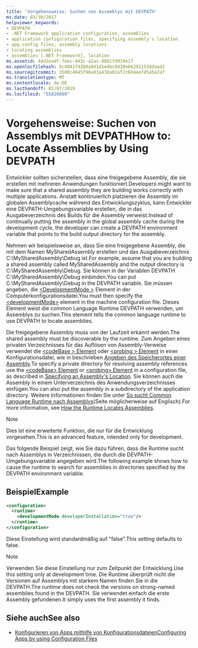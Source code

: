 ```yaml
---
title: 'Vorgehensweise: Suchen von Assemblys mit DEVPATH'
ms.date: 03/30/2017
helpviewer_keywords:
- DEVPATH
- .NET Framework application configuration, assemblies
- application configuration files, specifying assembly's location
- app.config files, assembly locations
- locating assemblies
- assemblies [.NET Framework], location
ms.assetid: 44d2eadf-7eec-443c-a2ac-d601fd919e17
ms.openlocfilehash: 5c4041f42b0a9d1d1e4bc8438e662911534daa42
ms.sourcegitcommit: 3500c4845f96a91a438a02ef2c6b4eef45a5e2af
ms.translationtype: MT
ms.contentlocale: de-DE
ms.lasthandoff: 02/07/2019
ms.locfileid: "55826680"
---
```

# <a name="how-to-locate-assemblies-by-using-devpath"></a><span data-ttu-id="16898-102">Vorgehensweise: Suchen von Assemblys mit DEVPATH</span><span class="sxs-lookup"><span data-stu-id="16898-102">How to: Locate Assemblies by Using DEVPATH</span></span>
<span data-ttu-id="16898-103">Entwickler sollten sicherstellen, dass eine freigegebene Assembly, die sie erstellen mit mehreren Anwendungen funktioniert.</span><span class="sxs-lookup"><span data-stu-id="16898-103">Developers might want to make sure that a shared assembly they are building works correctly with multiple applications.</span></span> <span data-ttu-id="16898-104">Anstatt kontinuierlich platzieren die Assembly im globalen Assemblycache während des Entwicklungszyklus, kann Entwickler eine DEVPATH-Umgebungsvariable erstellen, die in das Ausgabeverzeichnis des Builds für die Assembly verweist.</span><span class="sxs-lookup"><span data-stu-id="16898-104">Instead of continually putting the assembly in the global assembly cache during the development cycle, the developer can create a DEVPATH environment variable that points to the build output directory for the assembly.</span></span>  
  
 <span data-ttu-id="16898-105">Nehmen wir beispielsweise an, dass Sie eine freigegebene Assembly, die mit dem Namen MySharedAssembly erstellen und das Ausgabeverzeichnis C:\MySharedAssembly\Debug ist.</span><span class="sxs-lookup"><span data-stu-id="16898-105">For example, assume that you are building a shared assembly called MySharedAssembly and the output directory is C:\MySharedAssembly\Debug.</span></span> <span data-ttu-id="16898-106">Sie können in der Variablen DEVPATH C:\MySharedAssembly\Debug einbinden.</span><span class="sxs-lookup"><span data-stu-id="16898-106">You can put C:\MySharedAssembly\Debug in the DEVPATH variable.</span></span> <span data-ttu-id="16898-107">Sie müssen angeben, die [ \<DevelopmentMode >](../../../docs/framework/configure-apps/file-schema/runtime/developmentmode-element.md) Element in der Computerkonfigurationsdatei.</span><span class="sxs-lookup"><span data-stu-id="16898-107">You must then specify the [\<developmentMode>](../../../docs/framework/configure-apps/file-schema/runtime/developmentmode-element.md) element in the machine configuration file.</span></span> <span data-ttu-id="16898-108">Dieses Element weist die common Language Runtime DEVPATH verwenden, um Assemblys zu suchen.</span><span class="sxs-lookup"><span data-stu-id="16898-108">This element tells the common language runtime to use DEVPATH to locate assemblies.</span></span>  
  
 <span data-ttu-id="16898-109">Die freigegebene Assembly muss von der Laufzeit erkannt werden.</span><span class="sxs-lookup"><span data-stu-id="16898-109">The shared assembly must be discoverable by the runtime.</span></span>  <span data-ttu-id="16898-110">Zum Angeben eines privaten Verzeichnisses für das Auflösen von Assembly-Verweise verwendet die [ \<codeBase > Element](../../../docs/framework/configure-apps/file-schema/runtime/codebase-element.md) oder [ \<probing > Element](../../../docs/framework/configure-apps/file-schema/runtime/probing-element.md) in einer Konfigurationsdatei, wie in beschrieben [Angeben des Speicherortes einer Assembly](../../../docs/framework/configure-apps/specify-assembly-location.md).</span><span class="sxs-lookup"><span data-stu-id="16898-110">To specify a private directory for resolving assembly references use the [\<codeBase> Element](../../../docs/framework/configure-apps/file-schema/runtime/codebase-element.md) or [\<probing> Element](../../../docs/framework/configure-apps/file-schema/runtime/probing-element.md) in a configuration file, as described in [Specifying an Assembly's Location](../../../docs/framework/configure-apps/specify-assembly-location.md).</span></span>  <span data-ttu-id="16898-111">Sie können auch die Assembly in einem Unterverzeichnis des Anwendungsverzeichnisses einfügen.</span><span class="sxs-lookup"><span data-stu-id="16898-111">You can also put the assembly in a subdirectory of the application directory.</span></span> <span data-ttu-id="16898-112">Weitere Informationen finden Sie unter [So sucht Common Language Runtime nach Assemblys](../../../docs/framework/deployment/how-the-runtime-locates-assemblies.md)(Seite möglicherweise auf Englisch).</span><span class="sxs-lookup"><span data-stu-id="16898-112">For more information, see [How the Runtime Locates Assemblies](../../../docs/framework/deployment/how-the-runtime-locates-assemblies.md).</span></span>  
  
> [!NOTE]
>  <span data-ttu-id="16898-113">Dies ist eine erweiterte Funktion, die nur für die Entwicklung vorgesehen.</span><span class="sxs-lookup"><span data-stu-id="16898-113">This is an advanced feature, intended only for development.</span></span>  
  
 <span data-ttu-id="16898-114">Das folgende Beispiel zeigt, wie Sie dazu führen, dass die Runtime sucht nach Assemblys in Verzeichnissen, die durch die DEVPATH-Umgebungsvariable angegeben wird.</span><span class="sxs-lookup"><span data-stu-id="16898-114">The following example shows how to cause the runtime to search for assemblies in directories specified by the DEVPATH environment variable.</span></span>  
  
## <a name="example"></a><span data-ttu-id="16898-115">Beispiel</span><span class="sxs-lookup"><span data-stu-id="16898-115">Example</span></span>  
  
```xml  
<configuration>  
  <runtime>  
    <developmentMode developerInstallation="true"/>  
  </runtime>  
</configuration>  
```  
  
 <span data-ttu-id="16898-116">Diese Einstellung wird standardmäßig auf "false".</span><span class="sxs-lookup"><span data-stu-id="16898-116">This setting defaults to false.</span></span>  
  
> [!NOTE]
>  <span data-ttu-id="16898-117">Verwenden Sie diese Einstellung nur zum Zeitpunkt der Entwicklung.</span><span class="sxs-lookup"><span data-stu-id="16898-117">Use this setting only at development time.</span></span> <span data-ttu-id="16898-118">Die Runtime überprüft nicht die Versionen auf Assemblys mit starkem Namen finden Sie in die DEVPATH.</span><span class="sxs-lookup"><span data-stu-id="16898-118">The runtime does not check the versions on strong-named assemblies found in the DEVPATH.</span></span> <span data-ttu-id="16898-119">Sie verwendet einfach die erste Assembly gefundenen.</span><span class="sxs-lookup"><span data-stu-id="16898-119">It simply uses the first assembly it finds.</span></span>  
  
## <a name="see-also"></a><span data-ttu-id="16898-120">Siehe auch</span><span class="sxs-lookup"><span data-stu-id="16898-120">See also</span></span>

- [<span data-ttu-id="16898-121">Konfigurieren von Apps mithilfe von Konfigurationsdateien</span><span class="sxs-lookup"><span data-stu-id="16898-121">Configuring Apps by using Configuration Files</span></span>](index.md)

